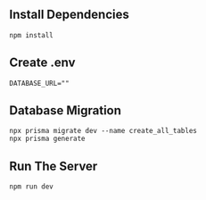 ## Install Dependencies

```
npm install
```

## Create .env

```
DATABASE_URL=""
```

## Database Migration

```
npx prisma migrate dev --name create_all_tables
npx prisma generate
```

## Run The Server

```
npm run dev
```

